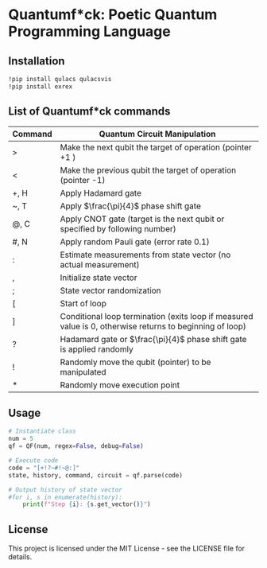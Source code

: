 # Quantumf*ck: Poetic Quantum Programming Language

## Installation

```bash
!pip install qulacs qulacsvis
!pip install exrex
```

## List of Quantumf*ck commands

| Command | Quantum Circuit Manipulation |
| --- | --- |
|  > | Make the next qubit the target of operation (pointer +1 ) |
|  < | Make the previous qubit the target of operation (pointer -1) |
|  +, H | Apply Hadamard gate |
|  ~, T | Apply $\frac{\pi}{4}$ phase shift gate |
|  @, C | Apply CNOT gate (target is the next qubit or specified by following number) |
| #, N | Apply random Pauli gate (error rate 0.1) |
| : | Estimate measurements from state vector (no actual measurement) |
| , | Initialize state vector |
| ; | State vector randomization |
| [ | Start of loop |
| ] | Conditional loop termination (exits loop if measured value is 0, otherwise returns to beginning of loop) |
| ? | Hadamard gate or $\frac{\pi}{4}$ phase shift gate is applied randomly |
| ! | Randomly move the qubit (pointer) to be manipulated |
| * | Randomly move execution point |


## Usage

```python
# Instantiate class
num = 5
qf = QF(num, regex=False, debug=False)

# Execute code
code = "[+!?~#!~@:]"
state, history, command, circuit = qf.parse(code)

# Output history of state vector
#for i, s in enumerate(history):
    print(f"Step {i}: {s.get_vector()}")
```

## License

This project is licensed under the MIT License - see the LICENSE file for details.
